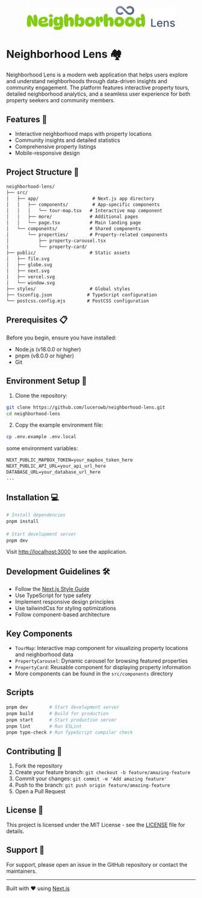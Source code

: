 <p align="center">
  <picture>
    <source media="(max-width: 640px)" srcset="public/logo-sm.svg" width="100">
    <img src="public/logo.svg" alt="Neighborhood Lens Logo" width="400">
  </picture>
</p>

# Neighborhood Lens 🏘️

Neighborhood Lens is a modern web application that helps users explore and understand neighborhoods through data-driven insights and community engagement. The platform features interactive property tours, detailed neighborhood analytics, and a seamless user experience for both property seekers and community members.

## Features 🌟

- Interactive neighborhood maps with property locations
- Community insights and detailed statistics
- Comprehensive property listings
- Mobile-responsive design

## Project Structure 📁

```
neighborhood-lens/
├── src/
│   ├── app/                    # Next.js app directory
│   │   ├── components/         # App-specific components
│   │   │   └── tour-map.tsx   # Interactive map component
│   │   ├── more/              # Additional pages
│   │   └── page.tsx           # Main landing page
│   └── components/            # Shared components
│       └── properties/        # Property-related components
│           ├── property-carousel.tsx
│           └── property-card/
├── public/                    # Static assets
│   ├── file.svg
│   ├── globe.svg
│   ├── next.svg
│   ├── vercel.svg
│   └── window.svg
├── styles/                    # Global styles
├── tsconfig.json             # TypeScript configuration
└── postcss.config.mjs        # PostCSS configuration
```

## Prerequisites 📋

Before you begin, ensure you have installed:

- Node.js (v18.0.0 or higher)
- pnpm (v8.0.0 or higher)
- Git

## Environment Setup 🔧

1. Clone the repository:

```bash
git clone https://github.com/lucerowb/neighborhood-lens.git
cd neighborhood-lens
```

2. Copy the example environment file:

```bash
cp .env.example .env.local
```

some environment variables:

```env
NEXT_PUBLIC_MAPBOX_TOKEN=your_mapbox_token_here
NEXT_PUBLIC_API_URL=your_api_url_here
DATABASE_URL=your_database_url_here
...
```

## Installation 💻

```bash
# Install dependencies
pnpm install

# Start development server
pnpm dev
```

Visit [http://localhost:3000](http://localhost:3000) to see the application.

## Development Guidelines 🛠️

- Follow the [Next.js Style Guide](https://nextjs.org/docs/basic-features/pages)
- Use TypeScript for type safety
- Implement responsive design principles
- Use tailwindCss for styling optimizations
- Follow component-based architecture

## Key Components

- `TourMap`: Interactive map component for visualizing property locations and neighborhood data
- `PropertyCarousel`: Dynamic carousel for browsing featured properties
- `PropertyCard`: Reusable component for displaying property information
- More components can be found in the `src/components` directory

## Scripts

```bash
pnpm dev        # Start development server
pnpm build      # Build for production
pnpm start      # Start production server
pnpm lint       # Run ESLint
pnpm type-check # Run TypeScript compiler check
```

## Contributing 🤝

1. Fork the repository
2. Create your feature branch: `git checkout -b feature/amazing-feature`
3. Commit your changes: `git commit -m 'Add amazing feature'`
4. Push to the branch: `git push origin feature/amazing-feature`
5. Open a Pull Request

## License 📄

This project is licensed under the MIT License - see the [LICENSE](LICENSE) file for details.

## Support 💬

For support, please open an issue in the GitHub repository or contact the maintainers.

---

Built with ❤️ using [Next.js](https://nextjs.org)
